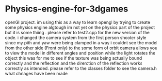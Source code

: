 # Physics-engine-for-3dgames
openGl project. im using this as a way to learn opengl by trying to create some physics engine algtough im not yet on the physics part of the project but it is some thiing . please refer to test2.cpp for the new version of the code. i changed the camera system from the first person shooter style since my pith and yaw were being clamped in a way i couldnt see the model from the other side (Front only) to the some form of orbit camera allows you to view the model in different angles and position while the light rotates the object this was for  me to see if the texture was being actually bound correctly and the reflection and the direrction of the reflection works correctly as intended. please refer to the classes folder to see the camera.h what chnages have been made 
